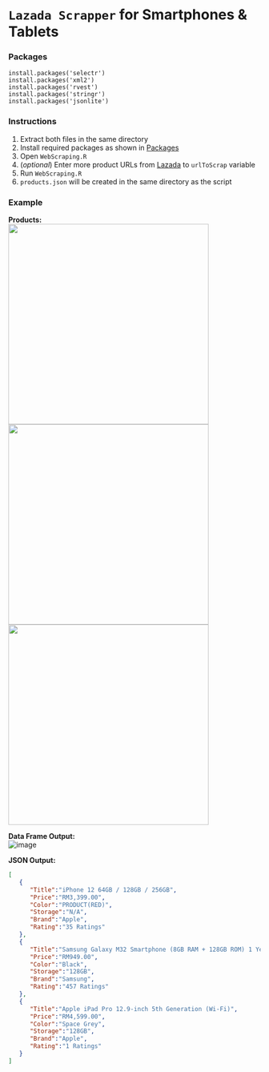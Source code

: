#  `Lazada Scrapper` for Smartphones & Tablets
### Packages
```{r}
install.packages('selectr')
install.packages('xml2')
install.packages('rvest')
install.packages('stringr')
install.packages('jsonlite')
```

### Instructions
1. Extract both files in the same directory
2. Install required packages as shown in [Packages](#Packages)
3. Open `WebScraping.R`
4. (_optional_) Enter more product URLs from [Lazada](https://www.lazada.com.my/shop-mobiles/) to `urlToScrap` variable
5. Run `WebScraping.R`
6. `products.json` will be created in the same directory as the script


### Example
**Products:**<br/>
[<img src="https://user-images.githubusercontent.com/57207346/141651815-fcc9dbba-7d6c-432b-ac03-78d6114f41d9.png" target="_blank" width=400>](https://www.lazada.com.my/products/samsung-galaxy-m32-smartphone-8gb-ram-128gb-rom-1-year-samsung-warranty-free-shipping-i2301265385-s9789875175.html)
[<img src="https://user-images.githubusercontent.com/57207346/141651827-878e06fe-5085-44e4-a477-2105e90fd19c.png" target="_blank" width=400>](https://www.lazada.com.my/products/apple-ipad-pro-129-inch-5th-generation-wi-fi-i2233155396-s9460855321.html)
[<img src="https://user-images.githubusercontent.com/57207346/141651671-4becc3d4-6f1a-461a-b88a-c71b2d4fda8b.png" target="_blank" width=400>](https://www.lazada.com.my/products/iphone-12-64gb-128gb-256gb-i1559136225-s5247366377.html)

**Data Frame Output:**<br/>
![image](https://user-images.githubusercontent.com/57207346/141651914-2b30f87b-f338-410c-be44-8b24a14ad0f1.png)

**JSON Output:**<br/>
```json
[
   {
      "Title":"iPhone 12 64GB / 128GB / 256GB",
      "Price":"RM3,399.00",
      "Color":"PRODUCT(RED)",
      "Storage":"N/A",
      "Brand":"Apple",
      "Rating":"35 Ratings"
   },
   {
      "Title":"Samsung Galaxy M32 Smartphone (8GB RAM + 128GB ROM) 1 Year Samsung Warranty , Free Shipping",
      "Price":"RM949.00",
      "Color":"Black",
      "Storage":"128GB",
      "Brand":"Samsung",
      "Rating":"457 Ratings"
   },
   {
      "Title":"Apple iPad Pro 12.9-inch 5th Generation (Wi-Fi)",
      "Price":"RM4,599.00",
      "Color":"Space Grey",
      "Storage":"128GB",
      "Brand":"Apple",
      "Rating":"1 Ratings"
   }
]
```
